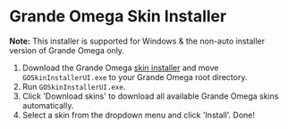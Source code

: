 # Grande Omega Skin Installer

**Note:** This installer is supported for Windows & the non-auto installer version of Grande Omega only.

1) Download the Grande Omega [skin installer](https://github.com/Grande-Omega-Skins/skin-installer/releases) and move `GOSkinInstallerUI.exe` to your Grande Omega root directory.
2) Run `GOSkinInstallerUI.exe`.
3) Click 'Download skins' to download all available Grande Omega skins automatically.
4) Select a skin from the dropdown menu and click 'Install'. Done!
